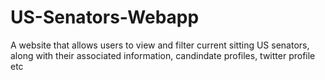 # US-Senators-Webapp
 A website that allows users to view and filter current sitting US senators, along with their associated information, candindate profiles, twitter profile etc
